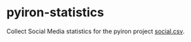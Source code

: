 # pyiron-statistics
Collect Social Media statistics for the pyiron project [social.csv](http://jan-janssen.com/pyiron-statistics/social.csv).
